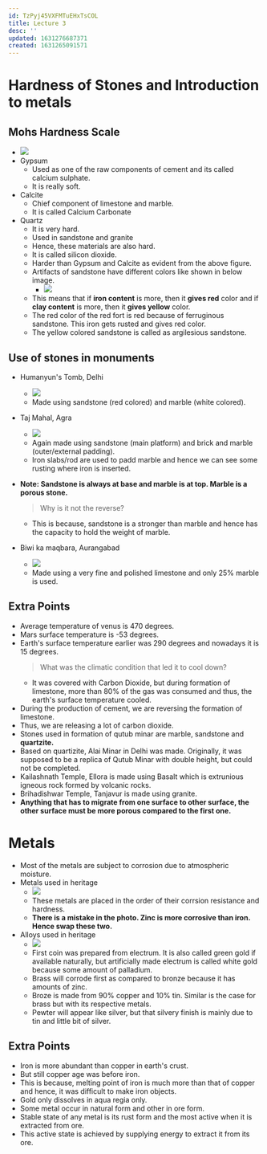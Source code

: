 ```yaml
---
id: TzPyj45VXFMTuEHxTsCOL
title: Lecture 3
desc: ''
updated: 1631276687371
created: 1631265091571
---
```


# Hardness of Stones and Introduction to metals

## Mohs Hardness Scale
* ![](/assets/images/2021-09-10-14-42-38.png)
* Gypsum
    * Used as one of the raw components of cement and its called calcium sulphate.
    * It is really soft.
* Calcite
    * Chief component of limestone and marble.
    * It is called Calcium Carbonate
* Quartz
    * It is very hard.
    * Used in sandstone and granite
    * Hence, these materials are also hard.
    * It is called silicon dioxide.
    * Harder than Gypsum and Calcite as evident from the above figure.
    * Artifacts of sandstone have different colors like shown in below image.
        * ![](/assets/images/2021-09-10-17-05-34.png)
    * This means that if **iron content** is more, then it **gives red** color and if **clay content** is more, then it **gives yellow** color.
    * The red color of the red fort is red because of ferruginous sandstone. This iron gets rusted and gives red color.
    * The yellow colored sandstone is called as argilesious sandstone.

## Use of stones in monuments
* Humanyun's Tomb, Delhi
    * ![](/assets/images/2021-09-10-17-09-03.png)
    * Made using sandstone (red colored) and marble (white colored).
* Taj Mahal, Agra
    * ![](/assets/images/2021-09-10-17-10-02.png)
    * Again made using sandstone (main platform) and brick and marble (outer/external padding).
    * Iron slabs/rod are used to padd marble and hence we can see some rusting where iron is inserted.

* **Note: Sandstone is always at base and marble is at top. Marble is a porous stone.**

    > Why is it not the reverse?
    * This is because, sandstone is a stronger than marble and hence has the capacity to hold the weight of marble.
* Biwi ka maqbara, Aurangabad
    * ![](/assets/images/2021-09-10-17-16-57.png)
    * Made using a very fine and polished limestone and only 25% marble is used.

## Extra Points
* Average temperature of venus is 470 degrees.
* Mars surface temperature is -53 degrees.
* Earth's surface temperature earlier was 290 degrees and nowadays it is 15 degrees.
    > What was the climatic condition that led it to cool down?
    * It was covered with Carbon Dioxide, but during formation of limestone, more than 80% of the gas was consumed and thus, the earth's surface temperature cooled.
* During the production of cement, we are reversing the formation of limestone.
* Thus, we are releasing a lot of carbon dioxide.
* Stones used in formation of qutub minar are marble, sandstone and **quartzite.**
* Based on quartizite, Alai Minar in Delhi was made. Originally, it was supposed to be a replica of Qutub Minar with double height, but could not be completed.
* Kailashnath Temple, Ellora is made using Basalt which is extrunious igneous rock formed by volcanic rocks.
* Brihadishwar Temple, Tanjavur is made using granite.
* **Anything that has to migrate from one surface to other surface, the other surface must be more porous compared to the first one.**

# Metals
* Most of the metals are subject to corrosion due to atmospheric moisture.
* Metals used in heritage
    * ![](/assets/images/2021-09-10-17-37-31.png)
    * These metals are placed in the order of their corrsion resistance and hardness.
    * **There is a mistake in the photo. Zinc is more corrosive than iron. Hence swap these two.**
* Alloys used in heritage
    * ![](/assets/images/2021-09-10-17-39-29.png)
    * First coin was prepared from electrum. It is also called green gold if available naturally, but artificially made electrum is called white gold because some amount of palladium.
    * Brass will corrode first as compared to bronze because it has amounts of zinc.
    * Broze is made from 90% copper and 10% tin. Similar is the case for brass but with its respective metals.
    * Pewter will appear like silver, but that silvery finish is mainly due to tin and little bit of silver.

## Extra Points
* Iron is more abundant than copper in earth's crust.
* But still copper age was before iron.
* This is because, melting point of iron is much more than that of copper and hence, it was difficult to make iron objects.
* Gold only dissolves in aqua regia only.
* Some metal occur in natural form and other in ore form.
* Stable state of any metal is its rust form and the most active when it is extracted from ore.
* This active state is achieved by supplying energy to extract it from its ore.